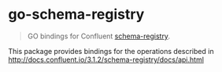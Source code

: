 # go-schema-registry

> GO bindings for Confluent [schema-registry](https://github.com/confluentinc/schema-registry).

This package provides bindings for the operations described in http://docs.confluent.io/3.1.2/schema-registry/docs/api.html
